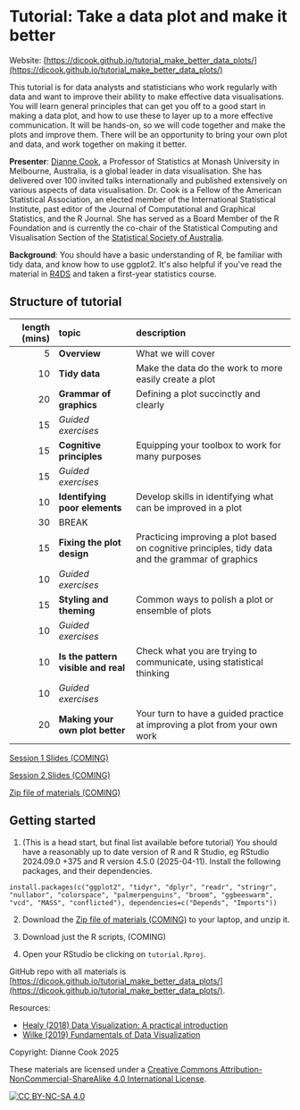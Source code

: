 # Tutorial: Take a data plot and make it better

Website: [https://dicook.github.io/tutorial_make_better_data_plots/](https://dicook.github.io/tutorial_make_better_data_plots/)

This tutorial is for data analysts and statisticians who work regularly with data and want to improve their ability to make effective data visualisations. 
You will learn general principles that can get you off to a good start in 
making a data plot, and how to use these to layer up to a more effective 
communication. It will be hands-on, so we will code together and make the 
plots and improve them. There will be an opportunity to bring your own plot 
and data, and work together on making it better. 

**Presenter**: [Dianne Cook](https://www.dicook.org), a Professor of 
Statistics at Monash University in Melbourne, Australia, is a global leader
in data visualisation. She has delivered over 100 invited talks 
internationally and published extensively on various aspects of data 
visualisation. Dr. Cook is a Fellow of the American Statistical 
Association, an elected member of the International Statistical 
Institute, past editor of the Journal of Computational and Graphical 
Statistics, and the R Journal. She has served as a Board Member of the 
R Foundation and is currently the co-chair of the Statistical Computing 
and Visualisation Section of the [Statistical Society of Australia](https://www.statsoc.org.au).

**Background**: You should have a basic understanding of R, be familiar 
with tidy data, and know how to use ggplot2. It's also helpful if you've 
read the material in [R4DS](https://r4ds.hadley.nz) and taken a first-year 
statistics course.

## Structure of tutorial

| length (mins) | topic | description |
|------:|:-------|:-------|
|5  |	**Overview** | What we will cover |
|10 |	**Tidy data** | Make the data do the work to more easily create a plot |
|20 |	**Grammar of graphics** | Defining a plot succinctly and clearly |
|15 | *Guided exercises* | |
|15 |	**Cognitive principles** | Equipping your toolbox to work for many purposes | 
|15 | *Guided exercises* | |
|10 |	**Identifying poor elements** | Develop skills in identifying what can be improved in a plot |
|30 |	BREAK| |
|15 |	**Fixing the plot design** | Practicing improving a plot based on cognitive principles, tidy data and the grammar of graphics |
|10 | *Guided exercises* | |
|15 |	**Styling and theming** | Common ways to polish a plot or ensemble of plots |
|10 | *Guided exercises* | |
|10 | **Is the pattern visible and real** | Check what you are trying to communicate, using statistical thinking |
|10 | *Guided exercises* | |
|20 |	**Making your own plot better** | Your turn to have a guided practice at improving a plot from your own work |

[Session 1 Slides (COMING)]()

[Session 2 Slides (COMING)]()

[Zip file of materials (COMING)]()

## Getting started

1. (This is a head start, but final list available before tutorial) You should have a reasonably up to date version of R and R Studio, eg RStudio 2024.09.0 +375 and R version 4.5.0 (2025-04-11). Install the following packages, and their dependencies.

```
install.packages(c("ggplot2", "tidyr", "dplyr", "readr", "stringr", "nullabor", "colorspace", "palmerpenguins", "broom", "ggbeeswarm", "vcd", "MASS", "conflicted"), dependencies=c("Depends", "Imports"))
```

2. Download the [Zip file of materials (COMING)]() to your laptop, and unzip it. 

3. Download just the R scripts,  (COMING)

4. Open your RStudio be clicking on `tutorial.Rproj`. 

GitHub repo with all materials is 
[https://dicook.github.io/tutorial_make_better_data_plots/](https://dicook.github.io/tutorial_make_better_data_plots/).

Resources: 

- [Healy (2018) Data Visualization: A practical introduction](https://socviz.co)
- [Wilke (2019) Fundamentals of Data Visualization](https://clauswilke.com/dataviz/)

Copyright: Dianne Cook 2025

These materials are licensed under a
[Creative Commons Attribution-NonCommercial-ShareAlike 4.0 International License][cc-by-nc-sa].

[![CC BY-NC-SA 4.0][cc-by-nc-sa-image]][cc-by-nc-sa]

[cc-by-nc-sa]: http://creativecommons.org/licenses/by-nc-sa/4.0/
[cc-by-nc-sa-image]: https://licensebuttons.net/l/by-nc-sa/4.0/88x31.png
[cc-by-nc-sa-shield]: https://img.shields.io/badge/License-CC%20BY--NC--SA%204.0-lightgrey.svg
